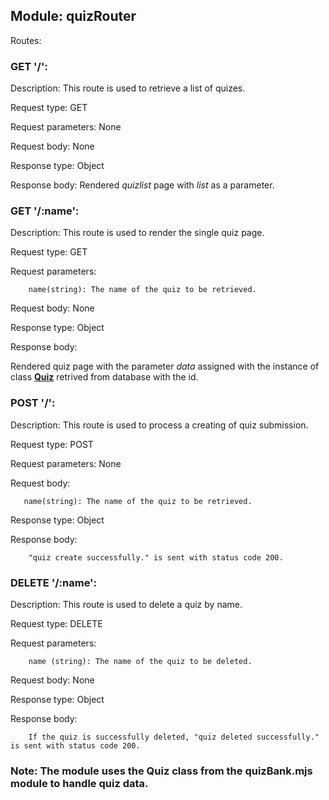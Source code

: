 ## Module: quizRouter

Routes:

### GET '/':

Description: This route is used to retrieve a list of quizes.

Request type: GET

Request parameters: None

Request body: None

Response type: Object

Response body: Rendered *quizlist* page with *list* as a parameter.

### GET '/:name':

Description: This route is used to render the single quiz page.

Request type: GET

Request parameters:

        name(string): The name of the quiz to be retrieved.

Request body: None

Response type: Object

Response body: 

Rendered quiz page with the parameter *data* assigned with the instance of class [**Quiz**](../database/quiz.md) retrived from database with the id.

### POST '/':

Description: This route is used to process a creating of quiz submission.

Request type: POST

Request parameters: None

Request body: 

       name(string): The name of the quiz to be retrieved.

Response type: Object

Response body:

        "quiz create successfully." is sent with status code 200.

### DELETE '/:name':

Description: This route is used to delete a quiz by name.

Request type: DELETE

Request parameters:

        name (string): The name of the quiz to be deleted.

Request body: None

Response type: Object

Response body:

        If the quiz is successfully deleted, "quiz deleted successfully." is sent with status code 200.


### Note: The module uses the Quiz class from the quizBank.mjs module to handle quiz data.